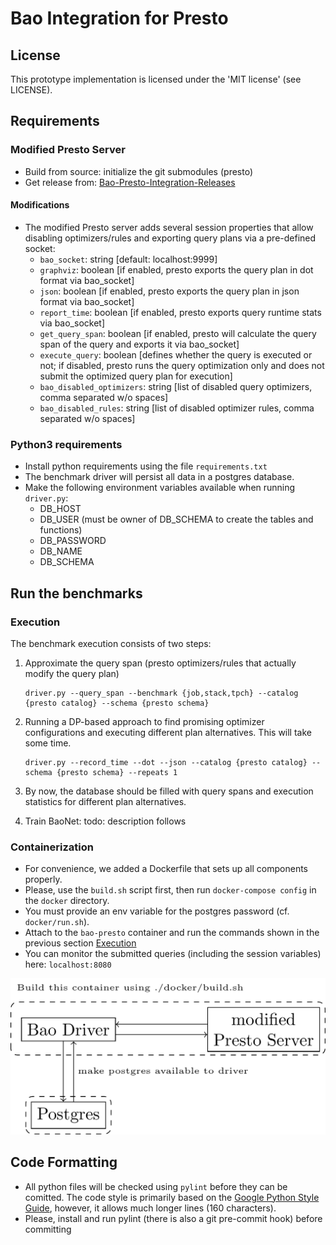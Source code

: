 # Bao Integration for Presto

## License

This prototype implementation is licensed under the 'MIT license' (see LICENSE).

## Requirements

### Modified Presto Server

- Build from source: initialize the git submodules (presto)
- Get release
  from: [Bao-Presto-Integration-Releases](https://github.com/christophanneser/Bao-Presto-Integration/releases)

#### Modifications

- The modified Presto server adds several session properties that allow disabling optimizers/rules and exporting query
  plans via a pre-defined socket:
    - `bao_socket`: string [default: localhost:9999]
    - `graphviz`: boolean [if enabled, presto exports the query plan in dot format via bao_socket]
    - `json`: boolean [if enabled, presto exports the query plan in json format via bao_socket]
    - `report_time`: boolean [if enabled, presto exports query runtime stats via bao_socket]
    - `get_query_span`:
      boolean [if enabled, presto will calculate the query span of the query and exports it via bao_socket]
    - `execute_query`:
      boolean [defines whether the query is executed or not; if disabled, presto runs the query optimization only and does not submit the optimized query plan for execution]
    - `bao_disabled_optimizers`: string [list of disabled query optimizers, comma separated w/o spaces]
    - `bao_disabled_rules`: string [list of disabled optimizer rules, comma separated w/o spaces]
 
### Python3 requirements

- Install python requirements using the file `requirements.txt`
- The benchmark driver will persist all data in a postgres database.
- Make the following environment variables available when running `driver.py`:
    - DB_HOST
    - DB_USER (must be owner of DB_SCHEMA to create the tables and functions)
    - DB_PASSWORD
    - DB_NAME
    - DB_SCHEMA

## Run the benchmarks

### Execution

The benchmark execution consists of two steps:

1. Approximate the query span (presto optimizers/rules that actually modify the query plan)
   ```
   driver.py --query_span --benchmark {job,stack,tpch} --catalog {presto catalog} --schema {presto schema}
   ```
2. Running a DP-based approach to find promising optimizer configurations and executing different plan alternatives.
   This will take some time.
   ```
   driver.py --record_time --dot --json --catalog {presto catalog} --schema {presto schema} --repeats 1
   ```
3. By now, the database should be filled with query spans and execution statistics for different plan alternatives.

4. Train BaoNet: todo: description follows

### Containerization

- For convenience, we added a Dockerfile that sets up all components properly.
- Please, use the `build.sh` script first, then run `docker-compose config` in the `docker` directory.
- You must provide an env variable for the postgres password (cf. `docker/run.sh`).
- Attach to the `bao-presto` container and run the commands shown in the previous section [Execution](#Execution)
- You can monitor the submitted queries (including the session variables) here: `localhost:8080`

![Overview](./architecture.png)

## Code Formatting

- All python files will be checked using `pylint` before they can be comitted. The code style is primarily based on
  the [Google Python Style Guide](https://google.github.io/styleguide/pyguide.html), however, it allows much longer
  lines (160 characters).
- Please, install and run pylint (there is also a git pre-commit hook) before committing
